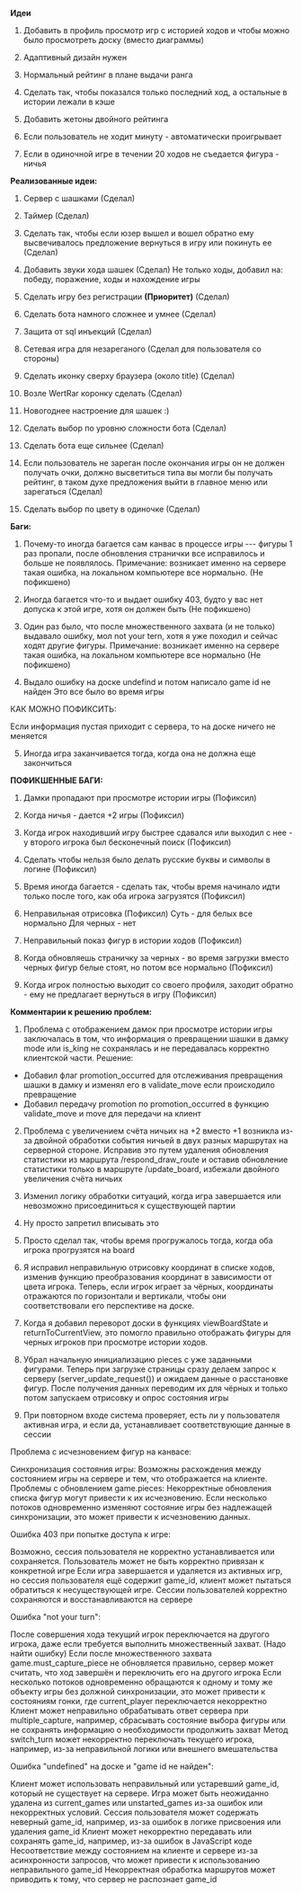 **Идеи**

1) Добавить в профиль просмотр игр с историей ходов и чтобы можно было 
просмотреть доску (вместо диаграммы)

2) Адаптивный дизайн нужен

3) Нормальный рейтинг в плане выдачи ранга

4) Сделать так, чтобы показался только последний ход, а остальные в истории лежали в кэше

5) Добавить жетоны двойного рейтинга

6) Если пользователь не ходит минуту - автоматически проигрывает

7) Если в одиночной игре в течении 20 ходов не съедается фигура - ничья





 **Реализованные идеи:**

1) Сервер с шашками (Сделал)

2) Таймер (Сделал)

3) Сделать так, чтобы если юзер вышел и вошел обратно ему высвечивалось 
предложение вернуться в игру или покинуть ее (Сделал)

4) Добавить звуки хода шашек (Сделал)
Не только ходы, добавил на: победу, поражение, ходы и нахождение игры

5) Сделать игру без регистрации **(Приоритет)** (Сделал)

6) Сделать бота намного сложнее и умнее (Сделал)

7) Защита от sql инъекций (Сделал)

8) Сетевая игра для незареганого (Сделал для пользователя со стороны)

9) Сделать иконку сверху браузера (около title) (Сделал)

10) Возле WertRar коронку сделать (Сделал)

11) Новогоднее настроение для шашек :)

12) Сделать выбор по уровню сложности бота (Сделал)

13) Сделать бота еще сильнее (Сделал)

14) Если пользователь не зареган после окончания игры он не должен получать очки, должно высветиться типа
вы могли бы получать рейтинг, в таком духе предложения выйти в главное меню или зарегаться (Сделал)

15) Сделать выбор по цвету в одиночке (Сделал)










 **Баги:**

1) Почему-то иногда багается сам канвас в процессе игры --- фигуры 1 раз пропали, после обновления странички все 
исправилось и больше не появлялось. Примечание: возникает именно на сервере такая ошибка, на локальном компьютере
все нормально.  (Не пофикшено)

2) Иногда багается что-то и выдает ошибку 403, будто у вас нет допуска к этой игре,
хотя он должен быть (Не пофикшено)

3) Один раз было, что после множественного захвата (и не только) выдавало ошибку, мол not your tern, хотя я уже 
походил и сейчас ходят другие фигуры. Примечание: возникает именно на сервере такая ошибка, на локальном компьютере
все нормально (Не пофикшено)

4) Выдало ошибку на доске undefind и потом написало game id не найден
Это все было во время игры

КАК МОЖНО ПОФИКСИТЬ:

Если информация пустая приходит с сервера, то на доске ничего не меняется


5) Иногда игра заканчивается тогда, когда она не должна еще закончиться










 **ПОФИКШЕННЫЕ БАГИ:**

1) Дамки пропадают при просмотре истории игры (Пофиксил)

2) Когда ничья - дается +2 игры (Пофиксил)

3) Когда игрок находивший игру быстрее сдавался или выходил с нее - у второго игрока был бесконечный поиск (Пофиксил)

4) Сделать чтобы нельзя было делать русские буквы и символы в логине (Пофиксил)

5) Время иногда багается - сделать так, чтобы время начинало идти только после того, как оба игрока
загрузятся (Пофиксил)

6) Неправильная отрисовка (Пофиксил)
Суть - для белых все нормально
Для черных - нет

7) Неправильный показ фигур в истории ходов (Пофиксил)

8) Когда обновляешь страничку за черных - во время загрузки вместо черных фигур белые стоят, но потом все
нормально (Пофиксил)

9) Когда игрок полностью выходит со своего профиля, заходит обратно - ему не предлагает вернуться в игру (Пофиксил)









 **Комментарии к решению проблем:**

1) Проблема с отображением дамок при просмотре истории игры заключалась в том, что информация
о превращении шашки в дамку mode или is_king не сохранялась и не передавалась корректно клиентской части.
Решение:
* Добавил флаг promotion_occurred для отслеживания превращения шашки в дамку
  и изменял его в validate_move если происходило превращение
* Добавил передачу promotion по promotion_occurred в функцию validate_move и move для передачи на клиент

2) Проблема с увеличением счёта ничьих на +2 вместо +1 возникла из-за двойной обработки события ничьей
в двух разных маршрутах на серверной стороне. Исправив это путем удаления обновления статистики из маршрута
/respond_draw_route и оставив обновление статистики только в маршруте /update_board, избежали
двойного увеличения счёта ничьих

3) Изменил логику обработки ситуаций, когда игра завершается или невозможно присоединиться к существующей партии

4) Ну просто запретил вписывать это

5) Просто сделал так, чтобы время прогружалось тогда, когда оба игрока прогрузятся на board

6) Я исправил неправильную отрисовку координат в списке ходов, изменив функцию преобразования координат
в зависимости от цвета игрока. Теперь, если игрок играет за чёрных, координаты отражаются по горизонтали
и вертикали, чтобы они соответствовали его перспективе на доске.

7) Когда я добавил переворот доски в функциях viewBoardState и returnToCurrentView, это помогло 
правильно отображать фигуры для черных игроков при просмотре истории ходов.

8) Убрал начальную инициализацию pieces с уже заданными фигурами. Теперь при загрузке страницы сразу делаем
запрос к серверу (server_update_request()) и ожидаем данные о расстановке фигур. После получения данных переводим
их для чёрных и только потом запускаем отрисовку и опрос состояния игры

9) При повторном входе система проверяет, есть ли у пользователя активная игра,
и если да, устанавливает соответствующие данные в сессии









   
Проблема с исчезновением фигур на канвасе:

Синхронизация состояния игры: Возможны расхождения между состоянием игры на сервере и тем, что отображается на клиенте.
Проблемы с обновлением game.pieces: Некорректные обновления списка фигур могут привести к их исчезновению.
Если несколько потоков одновременно изменяют состояние игры без надлежащей синхронизации, это может привести к исчезновению данных.

Ошибка 403 при попытке доступа к игре:

Возможно, сессия пользователя не корректно устанавливается или сохраняется.
Пользователь может не быть корректно привязан к конкретной игре
Если игра завершается и удаляется из активных игр, но сессия пользователя ещё содержит game_id, клиент может пытаться обратиться к несуществующей игре.
Сессии пользователей корректно сохраняются и восстанавливаются на сервере


Ошибка "not your turn":

После совершения хода текущий игрок переключается на другого игрока, даже если требуется выполнить множественный захват. (Надо найти ошибку)
Если после множественного захвата game.must_capture_piece не обновляется правильно, сервер может считать, что ход завершён и переключить его на другого игрока
Если несколько потоков одновременно обращаются к одному и тому же объекту игры без должной синхронизации, это может привести к состояниям гонки, где current_player переключается некорректно
Клиент может неправильно обрабатывать ответ сервера при multiple_capture, например, сбрасывать состояние выбора фигуры или не сохранять информацию о необходимости продолжить захват
Метод switch_turn может некорректно переключать текущего игрока, например, из-за неправильной логики или внешнего вмешательства

Ошибка "undefined" на доске и "game id не найден":

Клиент может использовать неправильный или устаревший game_id, который не существует на сервере.
Игра может быть неожиданно удалена из current_games или unstarted_games из-за ошибок или некорректных условий.
Сессия пользователя может содержать неверный game_id, например, из-за ошибок в логике присвоения или удаления game_id
Клиент может некорректно передавать или сохранять game_id, например, из-за ошибок в JavaScript коде
Несоответствие между состоянием на клиенте и сервере из-за асинхронности запросов, что может привести к использованию неправильного game_id
Некорректная обработка маршрутов может приводить к тому, что сервер не распознает game_id